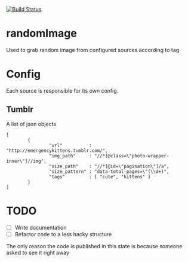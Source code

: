[![Build Status](https://travis-ci.org/FireArrow/randomImage.svg?branch=master)](https://travis-ci.org/FireArrow/randomImage)
# randomImage
Used to grab random image from configured sources according to tag

# Config
Each source is responsible for its own config.
## Tumblr
A list of json objects
```
[
        {
                "url"          : "http://emergencykittens.tumblr.com/",
                "img_path"     : "//*[@class=\"photo-wrapper-inner\"]//img",
                "size_path"    : "//*[@id=\"pagination\"]/a",
                "size_pattern" : "data-total-pages=\"(\\d+)",
                "tags"         : [ "cute", "kittens" ]
        }
]
```

# TODO
- [ ] Write documentation
- [ ] Refactor code to a less hacky structure

The only reason the code is published in this state is because someone asked to see it right away

